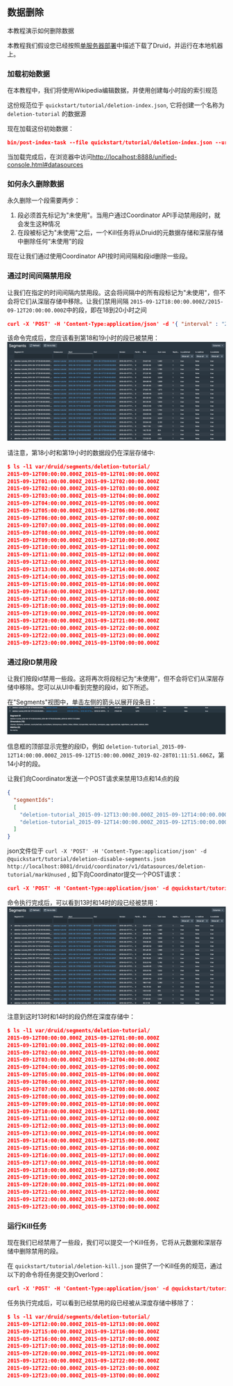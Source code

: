 <!-- toc -->

## 数据删除

本教程演示如何删除数据

本教程我们假设您已经按照[单服务器部署](../GettingStarted/chapter-3.md)中描述下载了Druid，并运行在本地机器上。

### 加载初始数据
在本教程中，我们将使用Wikipedia编辑数据，并使用创建每小时段的索引规范

这份规范位于 `quickstart/tutorial/deletion-index.json`, 它将创建一个名称为 `deletion-tutorial` 的数据源

现在加载这份初始数据：
```json
bin/post-index-task --file quickstart/tutorial/deletion-index.json --url http://localhost:8081
```
当加载完成后，在浏览器中访问[http://localhost:8888/unified-console.html#datasources](http://localhost:8888/unified-console.html#datasources)

### 如何永久删除数据

永久删除一个段需要两步：
1. 段必须首先标记为"未使用"。当用户通过Coordinator API手动禁用段时，就会发生这种情况
2. 在段被标记为"未使用"之后，一个Kill任务将从Druid的元数据存储和深层存储中删除任何“未使用”的段

现在让我们通过使用Coordinator API按时间间隔和段id删除一些段。

### 通过时间间隔禁用段

让我们在指定的时间间隔内禁用段。这会将间隔中的所有段标记为"未使用"，但不会将它们从深层存储中移除。让我们禁用间隔  `2015-09-12T18:00:00.000Z/2015-09-12T20:00:00.000Z`中的段，即在18到20小时之间

```json
curl -X 'POST' -H 'Content-Type:application/json' -d '{ "interval" : "2015-09-12T18:00:00.000Z/2015-09-12T20:00:00.000Z" }' http://localhost:8081/druid/coordinator/v1/datasources/deletion-tutorial/markUnused
```

该命令完成后，您应该看到第18和19小时的段已被禁用：
![](img-9/tutorial-deletion-02.png)

请注意，第18小时和第19小时的数据段仍在深层存储中:

```json
$ ls -l1 var/druid/segments/deletion-tutorial/
2015-09-12T00:00:00.000Z_2015-09-12T01:00:00.000Z
2015-09-12T01:00:00.000Z_2015-09-12T02:00:00.000Z
2015-09-12T02:00:00.000Z_2015-09-12T03:00:00.000Z
2015-09-12T03:00:00.000Z_2015-09-12T04:00:00.000Z
2015-09-12T04:00:00.000Z_2015-09-12T05:00:00.000Z
2015-09-12T05:00:00.000Z_2015-09-12T06:00:00.000Z
2015-09-12T06:00:00.000Z_2015-09-12T07:00:00.000Z
2015-09-12T07:00:00.000Z_2015-09-12T08:00:00.000Z
2015-09-12T08:00:00.000Z_2015-09-12T09:00:00.000Z
2015-09-12T09:00:00.000Z_2015-09-12T10:00:00.000Z
2015-09-12T10:00:00.000Z_2015-09-12T11:00:00.000Z
2015-09-12T11:00:00.000Z_2015-09-12T12:00:00.000Z
2015-09-12T12:00:00.000Z_2015-09-12T13:00:00.000Z
2015-09-12T13:00:00.000Z_2015-09-12T14:00:00.000Z
2015-09-12T14:00:00.000Z_2015-09-12T15:00:00.000Z
2015-09-12T15:00:00.000Z_2015-09-12T16:00:00.000Z
2015-09-12T16:00:00.000Z_2015-09-12T17:00:00.000Z
2015-09-12T17:00:00.000Z_2015-09-12T18:00:00.000Z
2015-09-12T18:00:00.000Z_2015-09-12T19:00:00.000Z
2015-09-12T19:00:00.000Z_2015-09-12T20:00:00.000Z
2015-09-12T20:00:00.000Z_2015-09-12T21:00:00.000Z
2015-09-12T21:00:00.000Z_2015-09-12T22:00:00.000Z
2015-09-12T22:00:00.000Z_2015-09-12T23:00:00.000Z
2015-09-12T23:00:00.000Z_2015-09-13T00:00:00.000Z
```

### 通过段ID禁用段

让我们按段id禁用一些段。这将再次将段标记为“未使用”，但不会将它们从深层存储中移除。您可以从UI中看到完整的段id，如下所述。

在"Segments"视图中，单击左侧的箭头以展开段条目：
![](img-9/tutorial-deletion-01.png)

信息框的顶部显示完整的段ID，例如 `deletion-tutorial_2015-09-12T14:00:00.000Z_2015-09-12T15:00:00.000Z_2019-02-28T01:11:51.606Z`，第14小时的段。

让我们向Coordinator发送一个POST请求来禁用13点和14点的段
```json
{
  "segmentIds":
  [
    "deletion-tutorial_2015-09-12T13:00:00.000Z_2015-09-12T14:00:00.000Z_2019-05-01T17:38:46.961Z",
    "deletion-tutorial_2015-09-12T14:00:00.000Z_2015-09-12T15:00:00.000Z_2019-05-01T17:38:46.961Z"
  ]
}
```

json文件位于 `curl -X 'POST' -H 'Content-Type:application/json' -d @quickstart/tutorial/deletion-disable-segments.json http://localhost:8081/druid/coordinator/v1/datasources/deletion-tutorial/markUnused` , 如下向Coordinator提交一个POST请求：

```json
curl -X 'POST' -H 'Content-Type:application/json' -d @quickstart/tutorial/deletion-disable-segments.json http://localhost:8081/druid/coordinator/v1/datasources/deletion-tutorial/markUnused
```

命令执行完成后，可以看到13时和14时的段已经被禁用：
![](img-9/tutorial-deletion-03.png)

注意到这时13时和14时的段仍然在深度存储中：

```json
$ ls -l1 var/druid/segments/deletion-tutorial/
2015-09-12T00:00:00.000Z_2015-09-12T01:00:00.000Z
2015-09-12T01:00:00.000Z_2015-09-12T02:00:00.000Z
2015-09-12T02:00:00.000Z_2015-09-12T03:00:00.000Z
2015-09-12T03:00:00.000Z_2015-09-12T04:00:00.000Z
2015-09-12T04:00:00.000Z_2015-09-12T05:00:00.000Z
2015-09-12T05:00:00.000Z_2015-09-12T06:00:00.000Z
2015-09-12T06:00:00.000Z_2015-09-12T07:00:00.000Z
2015-09-12T07:00:00.000Z_2015-09-12T08:00:00.000Z
2015-09-12T08:00:00.000Z_2015-09-12T09:00:00.000Z
2015-09-12T09:00:00.000Z_2015-09-12T10:00:00.000Z
2015-09-12T10:00:00.000Z_2015-09-12T11:00:00.000Z
2015-09-12T11:00:00.000Z_2015-09-12T12:00:00.000Z
2015-09-12T12:00:00.000Z_2015-09-12T13:00:00.000Z
2015-09-12T13:00:00.000Z_2015-09-12T14:00:00.000Z
2015-09-12T14:00:00.000Z_2015-09-12T15:00:00.000Z
2015-09-12T15:00:00.000Z_2015-09-12T16:00:00.000Z
2015-09-12T16:00:00.000Z_2015-09-12T17:00:00.000Z
2015-09-12T17:00:00.000Z_2015-09-12T18:00:00.000Z
2015-09-12T18:00:00.000Z_2015-09-12T19:00:00.000Z
2015-09-12T19:00:00.000Z_2015-09-12T20:00:00.000Z
2015-09-12T20:00:00.000Z_2015-09-12T21:00:00.000Z
2015-09-12T21:00:00.000Z_2015-09-12T22:00:00.000Z
2015-09-12T22:00:00.000Z_2015-09-12T23:00:00.000Z
2015-09-12T23:00:00.000Z_2015-09-13T00:00:00.000Z
```

### 运行Kill任务

现在我们已经禁用了一些段，我们可以提交一个Kill任务，它将从元数据和深层存储中删除禁用的段。

在 `quickstart/tutorial/deletion-kill.json` 提供了一个Kill任务的规范，通过以下的命令将任务提交到Overlord：
```json
curl -X 'POST' -H 'Content-Type:application/json' -d @quickstart/tutorial/deletion-kill.json http://localhost:8081/druid/indexer/v1/task
```
任务执行完成后，可以看到已经禁用的段已经被从深度存储中移除了：

```json
$ ls -l1 var/druid/segments/deletion-tutorial/
2015-09-12T12:00:00.000Z_2015-09-12T13:00:00.000Z
2015-09-12T15:00:00.000Z_2015-09-12T16:00:00.000Z
2015-09-12T16:00:00.000Z_2015-09-12T17:00:00.000Z
2015-09-12T17:00:00.000Z_2015-09-12T18:00:00.000Z
2015-09-12T20:00:00.000Z_2015-09-12T21:00:00.000Z
2015-09-12T21:00:00.000Z_2015-09-12T22:00:00.000Z
2015-09-12T22:00:00.000Z_2015-09-12T23:00:00.000Z
2015-09-12T23:00:00.000Z_2015-09-13T00:00:00.000Z
```
